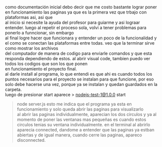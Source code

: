 como documentación inicial debo decir que me costo bastante lograr poner en funcionamiento las paginas ya que es la primera vez que trbajo con plataformas asi, asi que  
al inicio si necesite la ayuda del profesor para guiarme y asi lograar entender. luego al repetir el proceso sola, volvi a tener problemas para ponerlo a funncionar, sin embargo  
al final logre hacer que funcionara y entender un poco de la funcionalidad y el como se conectan las plataformas entre todas. veo que la terminar sirve como mostrar los archivos  
del computador de manera de codigo para enviarle comandos y que esta responda dependiendo de estos. al abrir visual code, tambien puedo ver todos los codigos que son los que ponen  
en funcionamiento el proyecto final.  
al darle install al programa, lo que entendi es que ahi es cuando todos los puntos necesarios para el proyecto se instalan para que funcione, por eso solo debe hacerse una vez, porque ya se instalan y quedan guardados en la carpeta.  
luego de presionar start aparece > nodejs-test-1@1.0.0 start
> node server.js  esto me indica que el programa ya esta en funcionamiento y solo queda abrir las paginas para visualizarlo  
al abrir las paginas individualmente, aparecian los dos circulos y ya al momento de poner las ventanas mas pequeñas es cuando estos circulos tenias su ventana individualmente. en el terminal al abrirlo aparecia connected, dandome a entender que las paginas ya estban abiertas y de igual manera, cuando cerre las paginas, apareco disconnected.  


